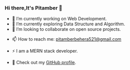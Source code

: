### Hi there,It's Pitamber 👋


<!-- **Pitamber-Behera/Pitamber-Behera** is a ✨ _special_ ✨ repository because its `README.md` (this file) appears on your GitHub profile.

Here are some ideas to get you started:-->

- 🔭 I’m currently working on Web Development.
- 🌱 I’m currently exploring Data Structure and Algorithm.
- 👯 I’m looking to collaborate on open source projects.
<!-- - 🤔 I’m looking for help with ...
- 💬 Ask me about ... -->
- 📫 How to reach me: pitamberbehera521@gmail.com

- ⚡ I am a MERN stack developer.

- 🔗 Check out my [GitHub profile](https://github.com/Pitamber-Behera).

